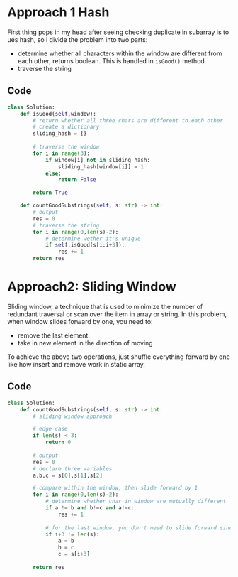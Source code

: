 # Approach 1 Hash
First thing pops in my head after seeing checking duplicate in subarray is to ues hash, so i divide the problem into two parts:
- determine whether all characters within the window are different from each other, returns boolean. This is handled in `isGood()` method
- traverse the string

## Code
```python
class Solution:
    def isGood(self,window):
        # return whether all three chars are different to each other
        # create a dictionary
        sliding_hash = {}
        
        # traverse the window
        for i in range(3):
            if window[i] not in sliding_hash:
                sliding_hash[window[i]] = 1
            else:
                return False

        return True

    def countGoodSubstrings(self, s: str) -> int:
        # output
        res = 0
        # traverse the string 
        for i in range(0,len(s)-2):
            # determine wether it's unique
            if self.isGood(s[i:i+3]):
                res += 1
        return res
```

# Approach2: Sliding Window
<!-- Describe your approach to solving the problem. -->
Sliding window, a technique that is used to minimize the number of redundant traversal or scan over the item in array or string. In this problem, when window slides forward by one, you need to:
- remove the last element 
- take in new element in the direction of moving

To achieve the above two operations, just shuffle everything forward by one like how insert and remove work in static array. 


## Code
```python
class Solution:
    def countGoodSubstrings(self, s: str) -> int:
        # sliding window approach

        # edge case
        if len(s) < 3:
            return 0
            
        # output
        res = 0
        # declare three variables
        a,b,c = s[0],s[1],s[2]

        # compare within the window, then slide forward by 1
        for i in range(0,len(s)-2):
            # determine whether char in window are mutually different
            if a != b and b!=c and a!=c:
                res += 1
            
            # for the last window, you don't need to slide forward since it's over
            if i+3 != len(s):
                a = b
                b = c
                c = s[i+3]
        
        return res
```

